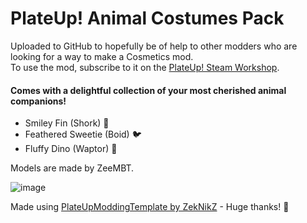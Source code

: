 
# PlateUp! Animal Costumes Pack
Uploaded to GitHub to hopefully be of help to other modders who are looking for a way to make a Cosmetics mod.  
To use the mod, subscribe to it on the [PlateUp! Steam Workshop](https://steamcommunity.com/sharedfiles/filedetails/?id=2970624272).  

#### Comes with a delightful collection of your most cherished animal companions!
- Smiley Fin (Shork) 🦈
- Feathered Sweetie (Boid) 🐦
- Fluffy Dino (Waptor) 🦖

Models are made by ZeeMBT.

![image](https://github.com/rabbyraptor/PlateUp-AnimalCostumesPack/assets/55085876/317cdb81-6b0c-4c74-be1f-27661e4d7e62)

  
Made using [PlateUpModdingTemplate by ZekNikZ](https://github.com/ZekNikZ/PlateUpModdingTemplate) - Huge thanks! 💖
